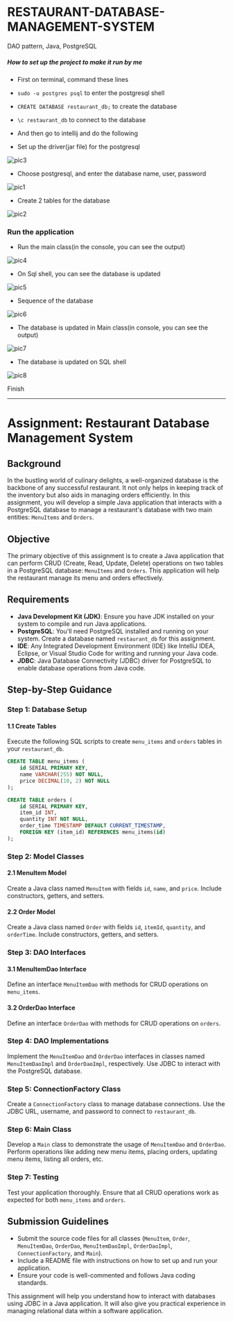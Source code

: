 # RESTAURANT-DATABASE-MANAGEMENT-SYSTEM
DAO pattern, Java, PostgreSQL

##### How to set up the project to make it run by me
- First on terminal, command these lines
- `sudo -u postgres psql` to enter the postgresql shell
- `CREATE DATABASE restaurant_db;` to create the database
- `\c restaurant_db` to connect to the database

- And then go to intellij and do the following

- Set up the driver(jar file) for the postgresql

![pic3](./resources/pic3.png)

- Choose postgresql, and enter the database name, user, password

![pic1](./resources/pic1.png)

- Create 2 tables for the database

![pic2](./resources/pic2.png)


### Run the application

- Run the main class(in the console, you can see the output)

![pic4](./resources/pic4.png)

- On Sql shell, you can see the database is updated

![pic5](./resources/pic5.png)

- Sequence of the database

![pic6](./resources/pic6.png)

- The database is updated in Main class(in console, you can see the output)

![pic7](./resources/pic7.png)

- The database is updated on SQL shell

![pic8](./resources/pic8.png)


Finish

----------------------------------------------------------------------------------------------------------------------------


# Assignment: Restaurant Database Management System

## Background

In the bustling world of culinary delights, a well-organized database is the backbone of any successful restaurant. It not only helps in keeping track of the inventory but also aids in managing orders efficiently. In this assignment, you will develop a simple Java application that interacts with a PostgreSQL database to manage a restaurant's database with two main entities: `MenuItems` and `Orders`.

## Objective

The primary objective of this assignment is to create a Java application that can perform CRUD (Create, Read, Update, Delete) operations on two tables in a PostgreSQL database: `MenuItems` and `Orders`. This application will help the restaurant manage its menu and orders effectively.

## Requirements

- **Java Development Kit (JDK)**: Ensure you have JDK installed on your system to compile and run Java applications.
- **PostgreSQL**: You'll need PostgreSQL installed and running on your system. Create a database named `restaurant_db` for this assignment.
- **IDE**: Any Integrated Development Environment (IDE) like IntelliJ IDEA, Eclipse, or Visual Studio Code for writing and running your Java code.
- **JDBC**: Java Database Connectivity (JDBC) driver for PostgreSQL to enable database operations from Java code.

## Step-by-Step Guidance

### Step 1: Database Setup

#### 1.1 Create Tables

Execute the following SQL scripts to create `menu_items` and `orders` tables in your `restaurant_db`.

```sql
CREATE TABLE menu_items (
    id SERIAL PRIMARY KEY,
    name VARCHAR(255) NOT NULL,
    price DECIMAL(10, 2) NOT NULL
);

CREATE TABLE orders (
    id SERIAL PRIMARY KEY,
    item_id INT,
    quantity INT NOT NULL,
    order_time TIMESTAMP DEFAULT CURRENT_TIMESTAMP,
    FOREIGN KEY (item_id) REFERENCES menu_items(id)
);
```

### Step 2: Model Classes

#### 2.1 MenuItem Model

Create a Java class named `MenuItem` with fields `id`, `name`, and `price`. Include constructors, getters, and setters.

#### 2.2 Order Model

Create a Java class named `Order` with fields `id`, `itemId`, `quantity`, and `orderTime`. Include constructors, getters, and setters.

### Step 3: DAO Interfaces

#### 3.1 MenuItemDao Interface

Define an interface `MenuItemDao` with methods for CRUD operations on `menu_items`.

#### 3.2 OrderDao Interface

Define an interface `OrderDao` with methods for CRUD operations on `orders`.

### Step 4: DAO Implementations

Implement the `MenuItemDao` and `OrderDao` interfaces in classes named `MenuItemDaoImpl` and `OrderDaoImpl`, respectively. Use JDBC to interact with the PostgreSQL database.

### Step 5: ConnectionFactory Class

Create a `ConnectionFactory` class to manage database connections. Use the JDBC URL, username, and password to connect to `restaurant_db`.

### Step 6: Main Class

Develop a `Main` class to demonstrate the usage of `MenuItemDao` and `OrderDao`. Perform operations like adding new menu items, placing orders, updating menu items, listing all orders, etc.

### Step 7: Testing

Test your application thoroughly. Ensure that all CRUD operations work as expected for both `menu_items` and `orders`.

## Submission Guidelines

- Submit the source code files for all classes (`MenuItem`, `Order`, `MenuItemDao`, `OrderDao`, `MenuItemDaoImpl`, `OrderDaoImpl`, `ConnectionFactory`, and `Main`).
- Include a README file with instructions on how to set up and run your application.
- Ensure your code is well-commented and follows Java coding standards.

This assignment will help you understand how to interact with databases using JDBC in a Java application. It will also give you practical experience in managing relational data within a software application.


